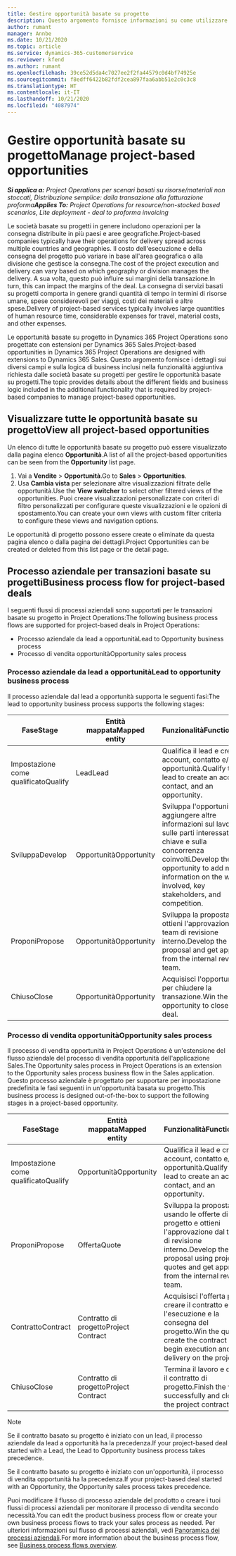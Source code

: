 ```yaml
---
title: Gestire opportunità basate su progetto
description: Questo argomento fornisce informazioni su come utilizzare le opportunità correlate ai progetti.
author: rumant
manager: Annbe
ms.date: 10/21/2020
ms.topic: article
ms.service: dynamics-365-customerservice
ms.reviewer: kfend
ms.author: rumant
ms.openlocfilehash: 39ce52d5da4c7027ee2f2fa44579c0d4bf74925e
ms.sourcegitcommit: f8edff6422b82fdf2cea897faa6abb51e2c0c3c8
ms.translationtype: HT
ms.contentlocale: it-IT
ms.lasthandoff: 10/21/2020
ms.locfileid: "4087974"
---
```

# <a name="manage-project-based-opportunities"></a><span data-ttu-id="a1940-103">Gestire opportunità basate su progetto</span><span class="sxs-lookup"><span data-stu-id="a1940-103">Manage project-based opportunities</span></span>

<span data-ttu-id="a1940-104">_**Si applica a:** Project Operations per scenari basati su risorse/materiali non stoccati, Distribuzione semplice: dalla transazione alla fatturazione proforma_</span><span class="sxs-lookup"><span data-stu-id="a1940-104">_**Applies To:** Project Operations for resource/non-stocked based scenarios, Lite deployment - deal to proforma invoicing_</span></span>

<span data-ttu-id="a1940-105">Le società basate su progetti in genere includono operazioni per la consegna distribuite in più paesi e aree geografiche.</span><span class="sxs-lookup"><span data-stu-id="a1940-105">Project-based companies typically have their operations for delivery spread across multiple countries and geographies.</span></span> <span data-ttu-id="a1940-106">Il costo dell'esecuzione e della consegna del progetto può variare in base all'area geografica o alla divisione che gestisce la consegna.</span><span class="sxs-lookup"><span data-stu-id="a1940-106">The cost of the project execution and delivery can vary  based on which geography or division manages the delivery.</span></span> <span data-ttu-id="a1940-107">A sua volta, questo può influire sui margini della transazione.</span><span class="sxs-lookup"><span data-stu-id="a1940-107">In turn, this can impact the margins of the deal.</span></span> <span data-ttu-id="a1940-108">La consegna di servizi basati su progetti comporta in genere grandi quantità di tempo in termini di risorse umane, spese considerevoli per viaggi, costi dei materiali e altre spese.</span><span class="sxs-lookup"><span data-stu-id="a1940-108">Delivery of project-based services typically involves large quantities of human resource time, considerable expenses for travel, material costs, and other expenses.</span></span>

<span data-ttu-id="a1940-109">Le opportunità basate su progetto in Dynamics 365 Project Operations sono progettate con estensioni per Dynamics 365 Sales.</span><span class="sxs-lookup"><span data-stu-id="a1940-109">Project-based opportunities in Dynamics 365 Project Operations are designed with extensions to Dynamics 365 Sales.</span></span> <span data-ttu-id="a1940-110">Questo argomento fornisce i dettagli sui diversi campi e sulla logica di business inclusi nella funzionalità aggiuntiva richiesta dalle società basate su progetti per gestire le opportunità basate su progetti.</span><span class="sxs-lookup"><span data-stu-id="a1940-110">The topic provides details about the different fields and business logic included in the additional functionality that is required by project-based companies to manage project-based opportunities.</span></span>

## <a name="view-all-project-based-opportunities"></a><span data-ttu-id="a1940-111">Visualizzare tutte le opportunità basate su progetto</span><span class="sxs-lookup"><span data-stu-id="a1940-111">View all project-based opportunities</span></span>

<span data-ttu-id="a1940-112">Un elenco di tutte le opportunità basate su progetto può essere visualizzato dalla pagina elenco **Opportunità**.</span><span class="sxs-lookup"><span data-stu-id="a1940-112">A list of all the project-based opportunities can be seen from the **Opportunity** list page.</span></span> 

1. <span data-ttu-id="a1940-113">Vai a **Vendite** > **Opportunità**.</span><span class="sxs-lookup"><span data-stu-id="a1940-113">Go to **Sales** > **Opportunities**.</span></span>
2. <span data-ttu-id="a1940-114">Usa **Cambia vista** per selezionare altre visualizzazioni filtrate delle opportunità.</span><span class="sxs-lookup"><span data-stu-id="a1940-114">Use the **View switcher** to select other filtered views of the opportunities.</span></span> <span data-ttu-id="a1940-115">Puoi creare visualizzazioni personalizzate con criteri di filtro personalizzati per configurare queste visualizzazioni e le opzioni di spostamento.</span><span class="sxs-lookup"><span data-stu-id="a1940-115">You can create your own views with custom filter criteria to configure these views and navigation options.</span></span>

<span data-ttu-id="a1940-116">Le opportunità di progetto possono essere create o eliminate da questa pagina elenco o dalla pagina dei dettagli.</span><span class="sxs-lookup"><span data-stu-id="a1940-116">Project Opportunities can be created or deleted from this list page or the detail page.</span></span>

## <a name="business-process-flow-for-project-based-deals"></a><span data-ttu-id="a1940-117">Processo aziendale per transazioni basate su progetti</span><span class="sxs-lookup"><span data-stu-id="a1940-117">Business process flow for project-based deals</span></span>

<span data-ttu-id="a1940-118">I seguenti flussi di processi aziendali sono supportati per le transazioni basate su progetto in Project Operations:</span><span class="sxs-lookup"><span data-stu-id="a1940-118">The following business process flows are supported for project-based deals in Project Operations:</span></span>

- <span data-ttu-id="a1940-119">Processo aziendale da lead a opportunità</span><span class="sxs-lookup"><span data-stu-id="a1940-119">Lead to Opportunity business process</span></span>
- <span data-ttu-id="a1940-120">Processo di vendita opportunità</span><span class="sxs-lookup"><span data-stu-id="a1940-120">Opportunity sales process</span></span>

### <a name="lead-to-opportunity-business-process"></a><span data-ttu-id="a1940-121">Processo aziendale da lead a opportunità</span><span class="sxs-lookup"><span data-stu-id="a1940-121">Lead to opportunity business process</span></span> 
<span data-ttu-id="a1940-122">Il processo aziendale dal lead a opportunità supporta le seguenti fasi:</span><span class="sxs-lookup"><span data-stu-id="a1940-122">The lead to opportunity business process supports the following stages:</span></span>

| <span data-ttu-id="a1940-123">Fase</span><span class="sxs-lookup"><span data-stu-id="a1940-123">Stage</span></span> | <span data-ttu-id="a1940-124">Entità mappata</span><span class="sxs-lookup"><span data-stu-id="a1940-124">Mapped entity</span></span> | <span data-ttu-id="a1940-125">Funzionalità</span><span class="sxs-lookup"><span data-stu-id="a1940-125">Functionality</span></span> |
| --- | --- | --- |
| <span data-ttu-id="a1940-126">Impostazione come qualificato</span><span class="sxs-lookup"><span data-stu-id="a1940-126">Qualify</span></span> | <span data-ttu-id="a1940-127">Lead</span><span class="sxs-lookup"><span data-stu-id="a1940-127">Lead</span></span> | <span data-ttu-id="a1940-128">Qualifica il lead e crea un account, contatto e/o opportunità.</span><span class="sxs-lookup"><span data-stu-id="a1940-128">Qualify the lead to create an account, contact, and an opportunity.</span></span> |
| <span data-ttu-id="a1940-129">Sviluppa</span><span class="sxs-lookup"><span data-stu-id="a1940-129">Develop</span></span> | <span data-ttu-id="a1940-130">Opportunità</span><span class="sxs-lookup"><span data-stu-id="a1940-130">Opportunity</span></span> | <span data-ttu-id="a1940-131">Sviluppa l'opportunità per aggiungere altre informazioni sul lavoro, sulle parti interessate chiave e sulla concorrenza coinvolti.</span><span class="sxs-lookup"><span data-stu-id="a1940-131">Develop the opportunity to add more information on the work involved, key stakeholders, and competition.</span></span> |
| <span data-ttu-id="a1940-132">Proponi</span><span class="sxs-lookup"><span data-stu-id="a1940-132">Propose</span></span> | <span data-ttu-id="a1940-133">Opportunità</span><span class="sxs-lookup"><span data-stu-id="a1940-133">Opportunity</span></span> | <span data-ttu-id="a1940-134">Sviluppa la proposta e ottieni l'approvazione dal team di revisione interno.</span><span class="sxs-lookup"><span data-stu-id="a1940-134">Develop the proposal and get approval from the internal review team.</span></span> |
| <span data-ttu-id="a1940-135">Chiuso</span><span class="sxs-lookup"><span data-stu-id="a1940-135">Close</span></span> | <span data-ttu-id="a1940-136">Opportunità</span><span class="sxs-lookup"><span data-stu-id="a1940-136">Opportunity</span></span> | <span data-ttu-id="a1940-137">Acquisisci l'opportunità per chiudere la transazione.</span><span class="sxs-lookup"><span data-stu-id="a1940-137">Win the opportunity to close the deal.</span></span> |

### <a name="opportunity-sales-process"></a><span data-ttu-id="a1940-138">Processo di vendita opportunità</span><span class="sxs-lookup"><span data-stu-id="a1940-138">Opportunity sales process</span></span>
<span data-ttu-id="a1940-139">Il processo di vendita opportunità in Project Operations è un'estensione del flusso aziendale del processo di vendita opportunità dell'applicazione Sales.</span><span class="sxs-lookup"><span data-stu-id="a1940-139">The Opportunity sales process in Project Operations is an extension to the Opportunity sales process business flow in the Sales application.</span></span> <span data-ttu-id="a1940-140">Questo processo aziendale è progettato per supportare per impostazione predefinita le fasi seguenti in un'opportunità basata su progetto.</span><span class="sxs-lookup"><span data-stu-id="a1940-140">This business process is designed out-of-the-box to support the following stages in a project-based opportunity.</span></span>

| <span data-ttu-id="a1940-141">Fase</span><span class="sxs-lookup"><span data-stu-id="a1940-141">Stage</span></span> | <span data-ttu-id="a1940-142">Entità mappata</span><span class="sxs-lookup"><span data-stu-id="a1940-142">Mapped entity</span></span> | <span data-ttu-id="a1940-143">Funzionalità</span><span class="sxs-lookup"><span data-stu-id="a1940-143">Functionality</span></span> |
| --- | --- | --- |
| <span data-ttu-id="a1940-144">Impostazione come qualificato</span><span class="sxs-lookup"><span data-stu-id="a1940-144">Qualify</span></span> | <span data-ttu-id="a1940-145">Opportunità</span><span class="sxs-lookup"><span data-stu-id="a1940-145">Opportunity</span></span> | <span data-ttu-id="a1940-146">Qualifica il lead e crea un account, contatto e/o opportunità.</span><span class="sxs-lookup"><span data-stu-id="a1940-146">Qualify the lead to create an account, contact, and an opportunity.</span></span> |
| <span data-ttu-id="a1940-147">Proponi</span><span class="sxs-lookup"><span data-stu-id="a1940-147">Propose</span></span> | <span data-ttu-id="a1940-148">Offerta</span><span class="sxs-lookup"><span data-stu-id="a1940-148">Quote</span></span> | <span data-ttu-id="a1940-149">Sviluppa la proposta usando le offerte di progetto e ottieni l'approvazione dal team di revisione interno.</span><span class="sxs-lookup"><span data-stu-id="a1940-149">Develop the proposal using project quotes and get approval from the internal review team.</span></span> |
| <span data-ttu-id="a1940-150">Contratto</span><span class="sxs-lookup"><span data-stu-id="a1940-150">Contract</span></span> | <span data-ttu-id="a1940-151">Contratto di progetto</span><span class="sxs-lookup"><span data-stu-id="a1940-151">Project Contract</span></span> | <span data-ttu-id="a1940-152">Acquisisci l'offerta per creare il contratto e inizia l'esecuzione e la consegna del progetto.</span><span class="sxs-lookup"><span data-stu-id="a1940-152">Win the quote to create the contract and begin execution and delivery on the project.</span></span> |
| <span data-ttu-id="a1940-153">Chiuso</span><span class="sxs-lookup"><span data-stu-id="a1940-153">Close</span></span> | <span data-ttu-id="a1940-154">Contratto di progetto</span><span class="sxs-lookup"><span data-stu-id="a1940-154">Project Contract</span></span> | <span data-ttu-id="a1940-155">Termina il lavoro e chiudi il contratto di progetto.</span><span class="sxs-lookup"><span data-stu-id="a1940-155">Finish the work successfully and close the project contract.</span></span> |

> [!NOTE]
> <span data-ttu-id="a1940-156">Se il contratto basato su progetto è iniziato con un lead, il processo aziendale da lead a opportunità ha la precedenza.</span><span class="sxs-lookup"><span data-stu-id="a1940-156">If your project-based deal started with a Lead, the Lead to Opportunity business process takes precedence.</span></span>
>
> <span data-ttu-id="a1940-157">Se il contratto basato su progetto è iniziato con un'opportunità, il processo di vendita opportunità ha la precedenza.</span><span class="sxs-lookup"><span data-stu-id="a1940-157">If your project-based deal started with an Opportunity, the Opportunity sales process takes precedence.</span></span>

<span data-ttu-id="a1940-158">Puoi modificare il flusso di processo aziendale del prodotto o creare i tuoi flussi di processi aziendali per monitorare il processo di vendita secondo necessità.</span><span class="sxs-lookup"><span data-stu-id="a1940-158">You can edit the product business process flow or create your own business process flows to track your sales process as needed.</span></span> <span data-ttu-id="a1940-159">Per ulteriori informazioni sul flusso di processi aziendali, vedi [Panoramica dei processi aziendali](https://docs.microsoft.com/dynamics365/customerengagement/on-premises/customize/business-process-flows-overview).</span><span class="sxs-lookup"><span data-stu-id="a1940-159">For more information about the business process flow, see [Business process flows overview](https://docs.microsoft.com/dynamics365/customerengagement/on-premises/customize/business-process-flows-overview).</span></span>
